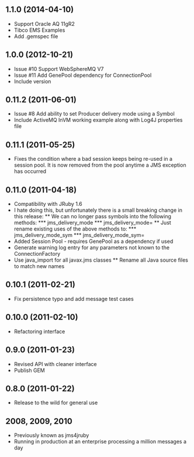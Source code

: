 ## 1.1.0 (2014-04-10)

* Support Oracle AQ 11gR2
* Tibco EMS Examples
* Add .gemspec file

## 1.0.0 (2012-10-21)

* Issue #10 Support WebSphereMQ V7
* Issue #11 Add GenePool dependency for ConnectionPool
* Include version

## 0.11.2 (2011-06-01)

* Issue #8 Add ability to set Producer delivery mode using a Symbol
* Include ActiveMQ InVM working example along with Log4J properties file

## 0.11.1 (2011-05-25)

* Fixes the condition where a bad session keeps being re-used in a session pool.
  It is now removed from the pool anytime a JMS exception has occurred

## 0.11.0 (2011-04-18)

* Compatibility with JRuby 1.6
* I hate doing this, but unfortunately there is a small breaking change in this release:
** We can no longer pass symbols into the following methods:
*** jms_delivery_mode
*** jms_delivery_mode=
** Just rename existing uses of the above methods to:
*** jms_delivery_mode_sym
*** jms_delivery_mode_sym=
* Added Session Pool - requires GenePool as a dependency if used
* Generate warning log entry for any parameters not known to the ConnectionFactory
* Use java_import for all javax.jms classes
** Rename all Java source files to match new names

## 0.10.1 (2011-02-21)

* Fix persistence typo and add message test cases

## 0.10.0 (2011-02-10)

* Refactoring interface

## 0.9.0 (2011-01-23)

* Revised API with cleaner interface
* Publish GEM

## 0.8.0 (2011-01-22)

* Release to the wild for general use

## 2008, 2009, 2010

* Previously known as jms4jruby
* Running in production at an enterprise processing a million messages a day
